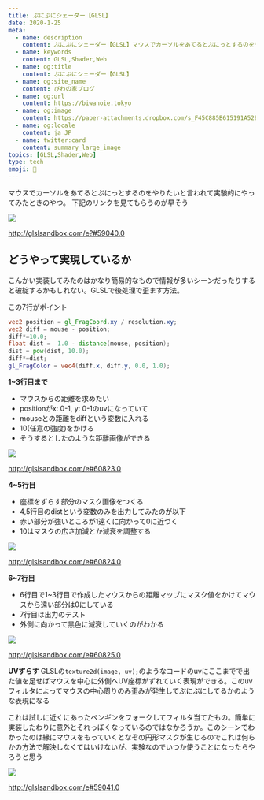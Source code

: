 ```yaml
---
title: ぷにぷにシェーダー【GLSL】
date: 2020-1-25
meta:
  - name: description
    content: ぷにぷにシェーダー【GLSL】マウスでカーソルをあてるとぷにっとするのをやりたいと言われて実験的にやってみたときのやつ。
  - name: keywords
    content: GLSL,Shader,Web
  - name: og:title
    content: ぷにぷにシェーダー【GLSL】
  - name: og:site_name
    content: びわの家ブログ
  - name: og:url
    content: https://biwanoie.tokyo
  - name: og:image
    content: https://paper-attachments.dropbox.com/s_F45C885B615191A52EF0AD1A464C28F219D7D0E509CAF1EEBBBC13EA6058C814_1579929144112_2020-01-25_14-12-10.png
  - name: og:locale
    content: ja_JP
  - name: twitter:card
    content: summary_large_image
topics: [GLSL,Shader,Web] 
type: tech
emoji: 💛
---
```

マウスでカーソルをあてるとぷにっとするのをやりたいと言われて実験的にやってみたときのやつ。
下記のリンクを見てもらうのが早そう

![](https://paper-attachments.dropbox.com/s_F45C885B615191A52EF0AD1A464C28F219D7D0E509CAF1EEBBBC13EA6058C814_1579929144112_2020-01-25_14-12-10.png)


http://glslsandbox.com/e?#59040.0


## どうやって実現しているか

こんかい実装してみたのはかなり簡易的なもので情報が多いシーンだったりすると破綻するかもしれない。GLSLで後処理で歪ます方法。

この7行がポイント



````glsl
vec2 position = gl_FragCoord.xy / resolution.xy;
vec2 diff = mouse - position;
diff*=10.0;
float dist =  1.0 - distance(mouse, position);
dist = pow(dist, 10.0);
diff*=dist;
gl_FragColor = vec4(diff.x, diff.y, 0.0, 1.0);

````


**1~3行目まで**

- マウスからの距離を求めたい
- positionがx: 0-1, y: 0-1のuvになっていて
- mouseとの距離をdiffという変数に入れる
- 10(任意の強度)をかける
- そうするとしたのような距離画像ができる


![](https://paper-attachments.dropbox.com/s_F45C885B615191A52EF0AD1A464C28F219D7D0E509CAF1EEBBBC13EA6058C814_1579928976876_2020-01-25_14-08-37.png)


http://glslsandbox.com/e#60823.0

**4~5行目**

- 座標をずらす部分のマスク画像をつくる
- 4,5行目のdistという変数のみを出力してみたのが以下
- 赤い部分が強いところが1遠くに向かって0に近づく
- 10はマスクの広さ加減とか減衰を調整する


![](https://paper-attachments.dropbox.com/s_F45C885B615191A52EF0AD1A464C28F219D7D0E509CAF1EEBBBC13EA6058C814_1579929455906_2020-01-25_14-16-05.png)


http://glslsandbox.com/e#60824.0

**6~7行目**

- 6行目で1~3行目で作成したマウスからの距離マップにマスク値をかけてマウスから遠い部分は0にしている
- 7行目は出力のテスト
- 外側に向かって黒色に減衰していくのがわかる


![](https://paper-attachments.dropbox.com/s_F45C885B615191A52EF0AD1A464C28F219D7D0E509CAF1EEBBBC13EA6058C814_1579929703719_2020-01-25_14-21-22.png)


http://glslsandbox.com/e#60825.0

**UVずらす**
GLSLの`texture2d(image, uv);`のようなコードのuvにここまでで出た値を足せばマウスを中心に外側へUV座標がずれていく表現ができる。このuvフィルタによってマウスの中心周りのみ歪みが発生してぷにぷにしてるかのような表現になる

これは試しに近くにあったペンギンをフォークしてフィルタ当てたもの。簡単に実装したわりに意外とそれっぽくなっているのではなかろうか。このシーンでわかったのは縁にマウスをもっていくとなぞの円形マスクが生じるのでこれは何らかの方法で解決しなくてはいけないが、実験なのでいつか使うことになったらやろうと思う

![](https://paper-attachments.dropbox.com/s_F45C885B615191A52EF0AD1A464C28F219D7D0E509CAF1EEBBBC13EA6058C814_1579929981008_2020-01-25_14-26-09.png)


http://glslsandbox.com/e#59041.0


